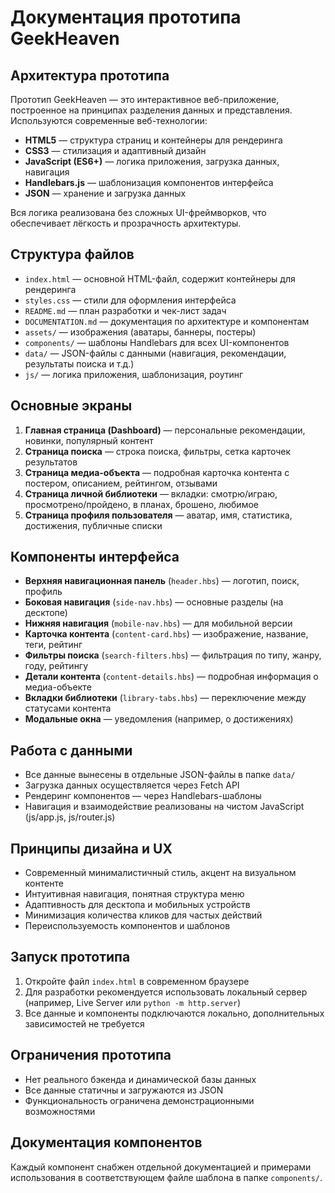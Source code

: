 # Документация прототипа GeekHeaven

## Архитектура прототипа

Прототип GeekHeaven — это интерактивное веб-приложение, построенное на принципах разделения данных и представления. Используются современные веб-технологии:

- **HTML5** — структура страниц и контейнеры для рендеринга
- **CSS3** — стилизация и адаптивный дизайн
- **JavaScript (ES6+)** — логика приложения, загрузка данных, навигация
- **Handlebars.js** — шаблонизация компонентов интерфейса
- **JSON** — хранение и загрузка данных

Вся логика реализована без сложных UI-фреймворков, что обеспечивает лёгкость и прозрачность архитектуры.

## Структура файлов

- `index.html` — основной HTML-файл, содержит контейнеры для рендеринга
- `styles.css` — стили для оформления интерфейса
- `README.md` — план разработки и чек-лист задач
- `DOCUMENTATION.md` — документация по архитектуре и компонентам
- `assets/` — изображения (аватары, баннеры, постеры)
- `components/` — шаблоны Handlebars для всех UI-компонентов
- `data/` — JSON-файлы с данными (навигация, рекомендации, результаты поиска и т.д.)
- `js/` — логика приложения, шаблонизация, роутинг

## Основные экраны

1. **Главная страница (Dashboard)** — персональные рекомендации, новинки, популярный контент
2. **Страница поиска** — строка поиска, фильтры, сетка карточек результатов
3. **Страница медиа-объекта** — подробная карточка контента с постером, описанием, рейтингом, отзывами
4. **Страница личной библиотеки** — вкладки: смотрю/играю, просмотрено/пройдено, в планах, брошено, любимое
5. **Страница профиля пользователя** — аватар, имя, статистика, достижения, публичные списки

## Компоненты интерфейса

- **Верхняя навигационная панель** (`header.hbs`) — логотип, поиск, профиль
- **Боковая навигация** (`side-nav.hbs`) — основные разделы (на десктопе)
- **Нижняя навигация** (`mobile-nav.hbs`) — для мобильной версии
- **Карточка контента** (`content-card.hbs`) — изображение, название, теги, рейтинг
- **Фильтры поиска** (`search-filters.hbs`) — фильтрация по типу, жанру, году, рейтингу
- **Детали контента** (`content-details.hbs`) — подробная информация о медиа-объекте
- **Вкладки библиотеки** (`library-tabs.hbs`) — переключение между статусами контента
- **Модальные окна** — уведомления (например, о достижениях)

## Работа с данными

- Все данные вынесены в отдельные JSON-файлы в папке `data/`
- Загрузка данных осуществляется через Fetch API
- Рендеринг компонентов — через Handlebars-шаблоны
- Навигация и взаимодействие реализованы на чистом JavaScript (js/app.js, js/router.js)

## Принципы дизайна и UX

- Современный минималистичный стиль, акцент на визуальном контенте
- Интуитивная навигация, понятная структура меню
- Адаптивность для десктопа и мобильных устройств
- Минимизация количества кликов для частых действий
- Переиспользуемость компонентов и шаблонов

## Запуск прототипа

1. Откройте файл `index.html` в современном браузере
2. Для разработки рекомендуется использовать локальный сервер (например, Live Server или `python -m http.server`)
3. Все данные и компоненты подключаются локально, дополнительных зависимостей не требуется

## Ограничения прототипа

- Нет реального бэкенда и динамической базы данных
- Все данные статичны и загружаются из JSON
- Функциональность ограничена демонстрационными возможностями

## Документация компонентов

Каждый компонент снабжен отдельной документацией и примерами использования в соответствующем файле шаблона в папке `components/`.
